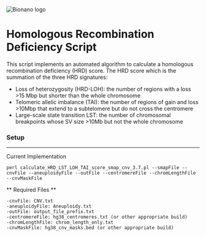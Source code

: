 ![Bionano logo](images/Bionano-Logo.png?raw=true)

# Homologous Recombination Deficiency Script #

This script implements an automated algorithm to calculate a homologous recombination deficiency (HRD) score. The HRD score which is the summation of the three HRD signatures:
- Loss of heterozygosity (HRD-LOH): the number of regions with a loss  >15 Mbp but shorter than the whole chromosome
- Telomeric allelic imbalance (TAI): the number of regions of gain and loss >10Mbp that extend to a subtelomere but do not cross the centromere
- Large-scale state transition LST: the number of chromosomal breakpoints whose SV size >10Mb but not the whole chromosome


### Setup ###
---
Current Implementation
```
perl calculate_HRD_LST_LOH_TAI_score_smap_cnv_3.7.pl --smapFile --cnvFile --aneuploidyFile --outFile --centromereFile --chromLengthFile --cnvMaskFile
```

** Required Files **
```
-cnvFile: CNV.txt 
-aneuploidyFile: Aneuploidy.txt 
-outFile: output_file_prefix.txt 
-centromereFile: hg38_centromeres.txt (or other appropriate build)
-chromLengthFile: chrom_length_only.txt 
-cnvMaskFile: hg38_cnv_masks.bed (or other appropriate build)
```
